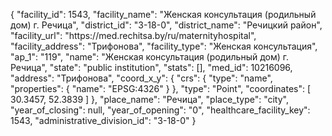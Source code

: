 {
    "facility_id": 1543,
    "facility_name": "Женская консультация (родильный дом) г. Речица",
    "district_id": "3-18-0",
    "district_name": "Речицкий район",
    "facility_url": "https:\/\/med.rechitsa.by\/ru\/maternityhospital",
    "facility_address": "Трифонова",
    "facility_type": "Женская консультация",
    "ap_1": "119",
    "name": "Женская консультация (родильный дом) г. Речица",
    "state": "public institution",
    "stats": [],
    "med_id": 10216096,
    "address": "Трифонова",
    "coord_x_y": {
        "crs": {
            "type": "name",
            "properties": {
                "name": "EPSG:4326"
            }
        },
        "type": "Point",
        "coordinates": [
            30.3457,
            52.3839
        ]
    },
    "place_name": "Речица",
    "place_type": "city",
    "year_of_closing": null,
    "year_of_opening": "0",
    "healthcare_facility_key": 1543,
    "administrative_division_id": "3-18-0"
}
